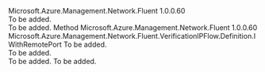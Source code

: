<Type Name="IWithLocalPort" FullName="Microsoft.Azure.Management.Network.Fluent.VerificationIPFlow.Definition.IWithLocalPort">
  <TypeSignature Language="C#" Value="public interface IWithLocalPort" />
  <TypeSignature Language="ILAsm" Value=".class public interface auto ansi abstract IWithLocalPort" />
  <TypeSignature Language="DocId" Value="T:Microsoft.Azure.Management.Network.Fluent.VerificationIPFlow.Definition.IWithLocalPort" />
  <TypeSignature Language="VB.NET" Value="Public Interface IWithLocalPort" />
  <TypeSignature Language="F#" Value="type IWithLocalPort = interface" />
  <AssemblyInfo>
    <AssemblyName>Microsoft.Azure.Management.Network.Fluent</AssemblyName>
    <AssemblyVersion>1.0.0.60</AssemblyVersion>
  </AssemblyInfo>
  <Interfaces />
  <Docs>
    <summary>To be added.</summary>
    <remarks>To be added.</remarks>
  </Docs>
  <Members>
    <Member MemberName="WithLocalPort">
      <MemberSignature Language="C#" Value="public Microsoft.Azure.Management.Network.Fluent.VerificationIPFlow.Definition.IWithRemotePort WithLocalPort (string localPort);" />
      <MemberSignature Language="ILAsm" Value=".method public hidebysig newslot virtual instance class Microsoft.Azure.Management.Network.Fluent.VerificationIPFlow.Definition.IWithRemotePort WithLocalPort(string localPort) cil managed" />
      <MemberSignature Language="DocId" Value="M:Microsoft.Azure.Management.Network.Fluent.VerificationIPFlow.Definition.IWithLocalPort.WithLocalPort(System.String)" />
      <MemberSignature Language="VB.NET" Value="Public Function WithLocalPort (localPort As String) As IWithRemotePort" />
      <MemberSignature Language="F#" Value="abstract member WithLocalPort : string -&gt; Microsoft.Azure.Management.Network.Fluent.VerificationIPFlow.Definition.IWithRemotePort" Usage="iWithLocalPort.WithLocalPort localPort" />
      <MemberType>Method</MemberType>
      <AssemblyInfo>
        <AssemblyName>Microsoft.Azure.Management.Network.Fluent</AssemblyName>
        <AssemblyVersion>1.0.0.60</AssemblyVersion>
      </AssemblyInfo>
      <ReturnValue>
        <ReturnType>Microsoft.Azure.Management.Network.Fluent.VerificationIPFlow.Definition.IWithRemotePort</ReturnType>
      </ReturnValue>
      <Parameters>
        <Parameter Name="localPort" Type="System.String" />
      </Parameters>
      <Docs>
        <param name="localPort">To be added.</param>
        <summary>To be added.</summary>
        <returns>To be added.</returns>
        <remarks>To be added.</remarks>
      </Docs>
    </Member>
  </Members>
</Type>
